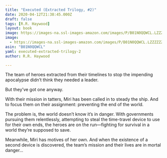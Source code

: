 ```yaml
---
title: "Executed (Extracted Trilogy, #2)"
date: 2020-04-12T21:38:45.000Z
draft: false
tags: [R.R. Haywood]
layout: book
image: https://images-na.ssl-images-amazon.com/images/P/B01N0QQWCL.LZZZZZZZ.jpg
image: 
  - https://images-na.ssl-images-amazon.com/images/P/B01N0QQWCL.LZZZZZZZ.jpg
asin: "B01N0QQWCL"
yaml: executed-extracted-trilogy-2
author: R.R. Haywood

---
```


The team of heroes extracted from their timelines to stop the impending apocalypse didn’t think they needed a leader.

But they’ve got one anyway.

With their mission in tatters, Miri has been called in to steady the ship. And to focus them on their assignment: preventing the end of the world.

The problem is, the world doesn’t know it’s in danger. With governments pursuing them relentlessly, attempting to steal the time-travel device to use for their own ends, the heroes are on the run—fighting for survival in a world they’re supposed to save.

Meanwhile, Miri has motives of her own. And when the existence of a second device is discovered, the team’s mission and their lives are in mortal danger…